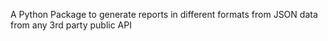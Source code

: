 A Python Package to generate reports in different formats from JSON data from any 3rd party public API